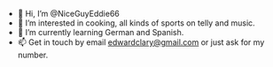 - 👋 Hi, I’m @NiceGuyEddie66
- 👀 I’m interested in cooking, all kinds of sports on telly and music.
- 🌱 I’m currently learning German and Spanish.
- 📫 Get in touch by email edwardclary@gmail.com or just ask for my number.

<!---
NiceGuyEddie66/NiceGuyEddie66 is a ✨ special ✨ repository because its `README.md` (this file) appears on your GitHub profile.
You can click the Preview link to take a look at your changes.
--->
